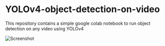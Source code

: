 # YOLOv4-object-detection-on-video
This repository contains a simple google colab notebook to run object detection on any video using YOLOv4

![Screenshot](https://user-images.githubusercontent.com/40832007/89129957-47006000-d523-11ea-8ff4-4045ef18142c.PNG)
